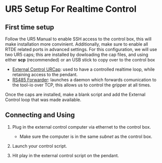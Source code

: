 # UR5 Setup For Realtime Control

## First time setup

Follow the UR5 Manual to enable SSH access to the control box, this will make installation more convinient. Additionally, make sure to enable all RTDE related ports in advanced settings. For this configuration, we will use two UR5 caps; this are installed by dowloading the cap files, and using either **scp** (recommended) or an USB stick to copy over to the control box

* [External Control URCap](https://github.com/UniversalRobots/Universal_Robots_ExternalControl_URCap/releases): used to have a controlled realtime loop, while retaining access to the pendant. 
* [RS485 Forwarder](https://github.com/UniversalRobots/Universal_Robots_ToolComm_Forwarder_URCap/releases): launches a daemon which forwards comunication to the tool-io over TCP, this allows us to control the gripper at all times.

Once the caps are installed, make a blank script and add the External Control loop that was made available.

## Connecting and Using

1. Plug in the external control computer via ethernet to the control box.
    * Make sure the computer is in the same *subnet* as the control box.

2. Launch your control script.

3. Hit play in the external control script on the pendant. 